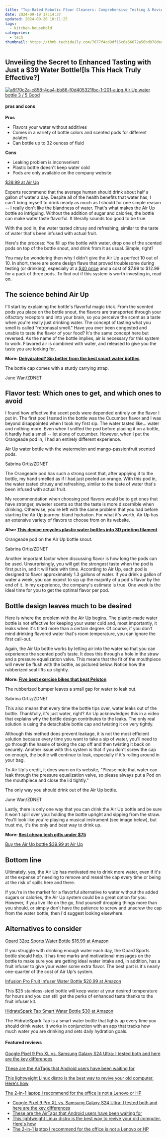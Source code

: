 ```yaml
---
title: "Top-Rated Robotic Floor Cleaners: Comprehensive Testing & Reviews by Experts - ZDNet"
date: 2024-09-19 17:14:37
updated: 2024-09-20 10:11:25
tags:
  - kitchen-household
categories:
  - tech
thumbnail: https://thmb.techidaily.com/7677f4cd9df16c6a66672a56bd970deac980e4b074d81c3008e2f891a827245d.jpg
---
```


## Unveiling the Secret to Enhanced Tasting with Just a $39 Water Bottle![Is This Hack Truly Effective?]

[![a6f70c2a-c858-4ca4-bb86-f0d405321fbc-1-201-a.jpg](https://www.zdnet.com/a/img/2022/10/28/b3aa1ddd-f1f4-4e59-81d4-08d8fd730497/a6f70c2a-c858-4ca4-bb86-f0d405321fbc-1-201-a.jpg) Air Up water bottle 3 / 5  Good](https://us.air-up.com/products/pink-bottle-with-3-watermelon-pods) 

#### pros and cons

**Pros** 
* Flavors your water without additives
* Comes in a variety of bottle colors and scented pods for different palates
* Can bottle up to 32 ounces of fluid

**Cons** 
* Leaking problem is inconvenient
* Plastic bottle doesn't keep water cold
* Pods are only available on the company website

[$39.99 at Air Up](https://us.air-up.com/products/pink-bottle-with-3-watermelon-pods)

Experts recommend that the average human should drink about half a gallon of water a day. Despite all of the health benefits that water has, I can't bring myself to drink nearly as much as I should for one simple reason -- I really don't like the blandness of water. That's what makes the Air Up bottle so intriguing. Without the addition of sugar and calories, the bottle can make water taste flavorful. It literally sounds too good to be true. 

With the pod in, the water tasted citrusy and refreshing, similar to the taste of water that's been infused with actual fruit. 

Here's the process: You fill up the bottle with water, drop one of the scented pods on top of the bottle snout, and drink from it as usual. Simple, right? 

You may be wondering then why I didn't give the Air Up a perfect 10 out of 10\. In short, there are some design flaws that proved troublesome during testing (or drinking), especially at a [$40 price](https://us.air-up.com/products/pink-bottle-with-3-watermelon-pods) and a cost of $7.99 to $12.99 for a pack of three pods. To find out if this system is worth investing in, read on. 

##  The science behind Air Up 

I'll start by explaining the bottle's flavorful magic trick. From the scented pods you place on the bottle snout, the flavors are transported through your olfactory receptors and into your brain, so you perceive the scent as a taste when you're really just drinking water. The concept of tasting what you smell is called "retronasal smell." Have you ever been congested and unable to taste the flavor of your food? It's the same concept here but reversed. As the name of the bottle implies, air is necessary for this system to work. Flavored air is combined with water, and released to give you the taste you are looking for. 

**More:** [**Dehydrated? Sip better from the best smart water bottles**](https://www.zdnet.com/article/best-smart-water-bottle/)

The bottle cap comes with a sturdy carrying strap.

June Wan/ZDNET

##  Flavor test: Which ones to get, and which ones to avoid 

I found how effective the scent pods were depended entirely on the flavor I put in. The first pod I tested in the bottle was the Cucumber flavor and I was beyond disappointed when I took my first sip. The water tasted like... water and nothing more. Even when I sniffed the pod before placing it on a bottle, it hardly had a smell -- let alone of cucumber. However, when I put the Orangeade pod in, I had an entirely different experience. 

Air Up water bottle with the watermelon and mango-passionfruit scented pods.

Sabrina Ortiz/ZDNET

The Orangeade pod has such a strong scent that, after applying it to the bottle, my hand smelled as if I had just peeled an orange. With this pod in, the water tasted citrusy and refreshing, similar to the taste of water that's been infused with actual fruit. 

My recommendation when choosing pod flavors would be to get ones that have stronger, sweeter scents so that the taste is more discernible when drinking. Otherwise, you're left with the same problem that you had before starting the Air Up journey: bland hydration. For what it's worth, Air Up has an extensive variety of flavors to choose from on its website. 

**Also: [This device recycles plastic water bottles into 3D printing filament](https://www.zdnet.com/article/this-device-recycles-plastic-water-bottles-into-3d-printing-filament-and-its-open-source/)**

Orangeade pod on the Air Up bottle snout. 

Sabrina Ortiz/ZDNET

Another important factor when discussing flavor is how long the pods can be used. Unsurprisingly, you will get the strongest taste when the pod is first put in, and it will fade with time. According to Air Up, each pod is designed to flavor approximately 1.3 gallons of water. If you drink a gallon of water a week, you can expect to sip up the majority of a pod's flavor by the end of it. In my experience, the company's estimate is true. One week is the ideal time for you to get the optimal flavor per pod. 

##  Bottle design leaves much to be desired  

Here is where the problem with the Air Up begins. The plastic-made water bottle is not effective for keeping your water cold and, most importantly, it leaks when it's tilted more than a certain degree. Of course, if you don't mind drinking flavored water that's room temperature, you can ignore the first call-out. 

Again, the Air Up bottle works by letting air into the water so that you can experience the scented pod's taste. It does this through a hole in the straw and a pressure equalization valve. This means that the fit of the mouthpiece will never be flush with the bottle, as pictured below. Notice how the rubberized seal lifts up slightly. 

**More: [Five best exercise bikes that beat Peloton](https://www.zdnet.com/article/best-peloton-alternative/)**

The rubberized bumper leaves a small gap for water to leak out.

Sabrina Ortiz/ZDNET

This also means that every time the bottle tips over, water leaks out of the bottle. Thankfully, it's just water, right? Air Up acknowledges this in a video that explains why the bottle design contributes to the leaks. The only real solution is using the detachable bottle cap and twisting it on very tightly. 

Although this method does prevent leakage, it is not the most efficient solution because every time you want to take a sip of water, you'll need to go through the hassle of taking the cap off and then twisting it back on securely. Another issue with this system is that if you don't screw the cap on enough, the bottle will continue to leak, especially if it's rolling around in your bag. 

To Air Up's credit, it does warn on its website, "Please note that water can leak through the pressure equalization valve, so please always put a Pod on the mouthpiece and close the lid tightly." 

The only way you should drink out of the Air Up bottle.

June Wan/ZDNET

Lastly, there is only one way that you can drink the Air Up bottle and be sure it won't spill over you: holding the bottle upright and sipping from the straw. You'll look like you're playing a musical instrument (see image below), but trust me, it's the only and best way to drink up. 

**More: [Best cheap tech gifts under $75](https://www.zdnet.com/home-and-office/kitchen-household/best-cheap-tech-gifts-under-75/)**

[Buy the Air Up bottle $39.99 at Air Up](https://us.air-up.com/products/pearl-bottle-with-3-peach-pods)

##  Bottom line 

Ultimately, yes, the Air Up has motivated me to drink more water, even if it's at the expense of needing to remove and reseal the cap every time or being at the risk of spills here and there. 

If you're in the market for a flavorful alternative to water without the added sugars or calories, the Air Up system could be a great option for you. However, if you live life on the go, find yourself dropping things more than you should, or simply don't have the patience to screw and unscrew the cap from the water bottle, then I'd suggest looking elsewhere. 

##  Alternatives to consider  

[Opard 32oz Sports Water Bottle $16.99 at Amazon](https://buy.geni.us/Proxy.ashx?TSID=368250&GR%5FURL=https%3A%2F%2Fwww.amazon.com%2Fdp%2FB08D7F8N76%3FlinkCode%3Dogi%26th%3D1%26psc%3D1%26tag%3Dzd-buy-button-20%26ascsubtag%3D%5F%5FCOM%5FCLICK%5FID%5F%5F%7Cbffd0ee7-d21a-4597-a437-cacb08b44da2%7Cdtp&dtb=1)

If you struggle with drinking enough water each day, the Opard Sports bottle should help. It has time marks and motivational messages on the bottle to make sure you are getting ideal water intake and, in addition, has a fruit infuser to give your water some extra flavor. The best part is it's nearly one-quarter of the cost of Air Up's system. 

[Infusion Pro Fruit Infuser Water Bottle $20.99 at Amazon](https://buy.geni.us/Proxy.ashx?TSID=368250&GR%5FURL=https%3A%2F%2Fwww.amazon.com%2Fdp%2FB08J961W9M%3FlinkCode%3Dogi%26th%3D1%26psc%3D1%26tag%3Dzd-buy-button-20%26ascsubtag%3D%5F%5FCOM%5FCLICK%5FID%5F%5F%7Cbffd0ee7-d21a-4597-a437-cacb08b44da2%7Cdtp&dtb=1)

This $25 stainless-steel bottle will keep water at your desired temperature for hours and you can still get the perks of enhanced taste thanks to the fruit infuser kit. 

[HidrateSpark Tap Smart Water Bottle $30 at Amazon](https://buy.geni.us/Proxy.ashx?TSID=368250&GR%5FURL=https%3A%2F%2Fwww.amazon.com%2FHidrateSpark-Bottle-Stainless-Intake-Hydrated%2Fdp%2FB09DTG3N1T%3Ftag%3Dzd-buy-button-20%26ascsubtag%3D%5F%5FCOM%5FCLICK%5FID%5F%5F%7Cbffd0ee7-d21a-4597-a437-cacb08b44da2%7Cdtp&dtb=1)

The HidrateSpark Tap is a smart water bottle that lights up every time you should drink water. It works in conjunction with an app that tracks how much water you are drinking and sets daily hydration goals. 

#### Featured reviews

[Google Pixel 9 Pro XL vs. Samsung Galaxy S24 Ultra: I tested both and here are the key differences](https://www.zdnet.com/article/google-pixel-9-pro-xl-vs-samsung-galaxy-s24-ultra/ "Google Pixel 9 Pro XL vs. Samsung Galaxy S24 Ultra: I tested both and here are the key differences")

[These are the AirTags that Android users have been waiting for](https://www.zdnet.com/article/these-are-the-airtags-that-android-users-have-been-waiting-for/ "These are the AirTags that Android users have been waiting for")

[This lightweight Linux distro is the best way to revive your old computer. Here's how](https://www.zdnet.com/article/this-lightweight-linux-distro-is-the-best-way-to-revive-your-old-computer-heres-how/ "This lightweight Linux distro is the best way to revive your old computer. Here's how")

[The 2-in-1 laptop I recommend for the office is not a Lenovo or HP](https://www.zdnet.com/article/one-of-the-most-versatile-2-in-1-laptops-ive-tested-is-not-a-lenovo-or-hp/ "The 2-in-1 laptop I recommend for the office is not a Lenovo or HP")

* [Google Pixel 9 Pro XL vs. Samsung Galaxy S24 Ultra: I tested both and here are the key differences](https://www.zdnet.com/article/google-pixel-9-pro-xl-vs-samsung-galaxy-s24-ultra/ "Google Pixel 9 Pro XL vs. Samsung Galaxy S24 Ultra: I tested both and here are the key differences")
* [These are the AirTags that Android users have been waiting for](https://www.zdnet.com/article/these-are-the-airtags-that-android-users-have-been-waiting-for/ "These are the AirTags that Android users have been waiting for")
* [This lightweight Linux distro is the best way to revive your old computer. Here's how](https://www.zdnet.com/article/this-lightweight-linux-distro-is-the-best-way-to-revive-your-old-computer-heres-how/ "This lightweight Linux distro is the best way to revive your old computer. Here's how")
* [The 2-in-1 laptop I recommend for the office is not a Lenovo or HP](https://www.zdnet.com/article/one-of-the-most-versatile-2-in-1-laptops-ive-tested-is-not-a-lenovo-or-hp/ "The 2-in-1 laptop I recommend for the office is not a Lenovo or HP")

<ins class="adsbygoogle"
     style="display:block"
     data-ad-format="autorelaxed"
     data-ad-client="ca-pub-7571918770474297"
     data-ad-slot="1223367746"></ins>



<ins class="adsbygoogle"
     style="display:block"
     data-ad-client="ca-pub-7571918770474297"
     data-ad-slot="8358498916"
     data-ad-format="auto"
     data-full-width-responsive="true"></ins>
